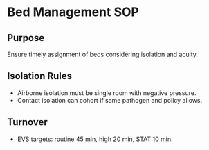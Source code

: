 # Bed Management SOP

## Purpose
Ensure timely assignment of beds considering isolation and acuity.

## Isolation Rules
- Airborne isolation must be single room with negative pressure.
- Contact isolation can cohort if same pathogen and policy allows.

## Turnover
- EVS targets: routine 45 min, high 20 min, STAT 10 min.
